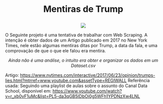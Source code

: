 # <p align="center">Mentiras de Trump </p>

<p align="center">
  <img src="https://www.vippng.com/png/detail/36-365937_professional-liar-pinocchio-trump-3d-caricature-trump-pinocchio.png">
    </p>
    
O Seguinte projeto é uma tentativa de trabalhar com Web Scraping. A intenção é obter dados de um Artigo publicado em 2017 no New York Times, nele estão algumas mentiras ditas por Trump,
a data da fala, e uma comprovação de que o que ele falou era mentira.

*<p align="center">Ainda não é uma análise, o intuito era obter e organizar os dados em um Dataset.csv </p>*

Artigo: https://www.nytimes.com/interactive/2017/06/23/opinion/trumps-lies.html?mtrref=www.youtube.com&assetType=REGIWALL
Referência usada: 
Seguindo uma playlist de aulas sobre o assunto do Canal Data School, disponivel em: https://www.youtube.com/watch?v=r_xb0vF1uMc&list=PL5-da3qGB5IDbOi0g5WFh1YPDNzXw4LNL

